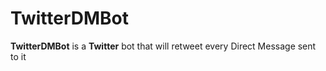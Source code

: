 # TwitterDMBot

**TwitterDMBot** is a **Twitter** bot that will retweet every Direct Message sent to it